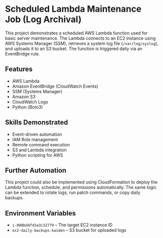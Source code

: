 # Scheduled Lambda Maintenance Job (Log Archival)

This project demonstrates a scheduled AWS Lambda function used for basic server maintenance. The Lambda connects to an EC2 instance using AWS Systems Manager (SSM), retrieves a system log file (`/var/log/syslog`), and uploads it to an S3 bucket. The function is triggered daily via an EventBridge rule.

## Features

- AWS Lambda
- Amazon EventBridge (CloudWatch Events)
- SSM (Systems Manager)
- Amazon S3
- CloudWatch Logs
- Python (Boto3)

## Skills Demonstrated

- Event-driven automation
- IAM Role management
- Remote command execution
- S3 and Lambda integration
- Python scripting for AWS

## Further Automation

This project could also be implemented using CloudFormation to deploy the Lambda function, schedule, and permissions automatically. The same logic can be extended to rotate logs, run patch commands, or copy daily backups.

## Environment Variables

- `i-088bd4f45a3c32779` – The target EC2 instance ID
- `ec2-daily-backups-kaiden` – S3 bucket for uploaded logs
